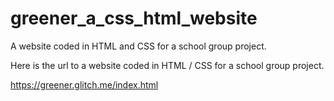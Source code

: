 # greener_a_css_html_website
A website coded in HTML and CSS for a school group project.

Here is the url to a website coded in HTML / CSS for a school group project.

https://greener.glitch.me/index.html
